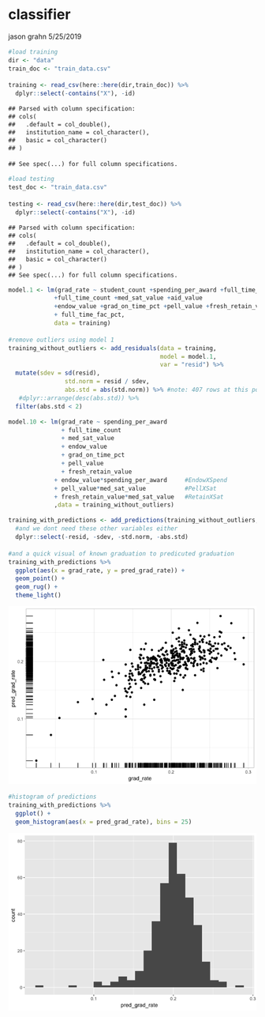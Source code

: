 classifier
================
jason grahn
5/25/2019

``` r
#load training
dir <- "data"
train_doc <- "train_data.csv"

training <- read_csv(here::here(dir,train_doc)) %>% 
  dplyr::select(-contains("X"), -id)
```

    ## Parsed with column specification:
    ## cols(
    ##   .default = col_double(),
    ##   institution_name = col_character(),
    ##   basic = col_character()
    ## )

    ## See spec(...) for full column specifications.

``` r
#load testing
test_doc <- "train_data.csv"

testing <- read_csv(here::here(dir,test_doc)) %>% 
  dplyr::select(-contains("X"), -id)
```

    ## Parsed with column specification:
    ## cols(
    ##   .default = col_double(),
    ##   institution_name = col_character(),
    ##   basic = col_character()
    ## )
    ## See spec(...) for full column specifications.

``` r
model.1 <- lm(grad_rate ~ student_count +spending_per_award +full_time_pct
             +full_time_count +med_sat_value +aid_value
             +endow_value +grad_on_time_pct +pell_value +fresh_retain_value
             + full_time_fac_pct,
             data = training)

#remove outliers using model 1
training_without_outliers <- add_residuals(data = training,
                                           model = model.1,
                                           var = "resid") %>% 
  mutate(sdev = sd(resid),
                std.norm = resid / sdev,
                abs.std = abs(std.norm)) %>% #note: 407 rows at this point
   #dplyr::arrange(desc(abs.std)) %>% 
  filter(abs.std < 2)
```

``` r
model.10 <- lm(grad_rate ~ spending_per_award 
               + full_time_count
               + med_sat_value
               + endow_value
               + grad_on_time_pct
               + pell_value
               + fresh_retain_value
             + endow_value*spending_per_award     #EndowXSpend
             + pell_value*med_sat_value           #PellXSat
             + fresh_retain_value*med_sat_value   #RetainXSat
             ,data = training_without_outliers)
```

``` r
training_with_predictions <- add_predictions(training_without_outliers, model.10, var = "pred_grad_rate") %>% 
  #and we dont need these other variables either
  dplyr::select(-resid, -sdev, -std.norm, -abs.std) 

#and a quick visual of known graduation to predicuted graduation
training_with_predictions %>% 
  ggplot(aes(x = grad_rate, y = pred_grad_rate)) +
  geom_point() + 
  geom_rug() +
  theme_light()
```

![](classifier_files/figure-gfm/add%20predictions%20back%20to%20training%20set-1.png)<!-- -->

``` r
#histogram of predictions
training_with_predictions %>% 
  ggplot() +
  geom_histogram(aes(x = pred_grad_rate), bins = 25)
```

![](classifier_files/figure-gfm/add%20predictions%20back%20to%20training%20set-2.png)<!-- -->
